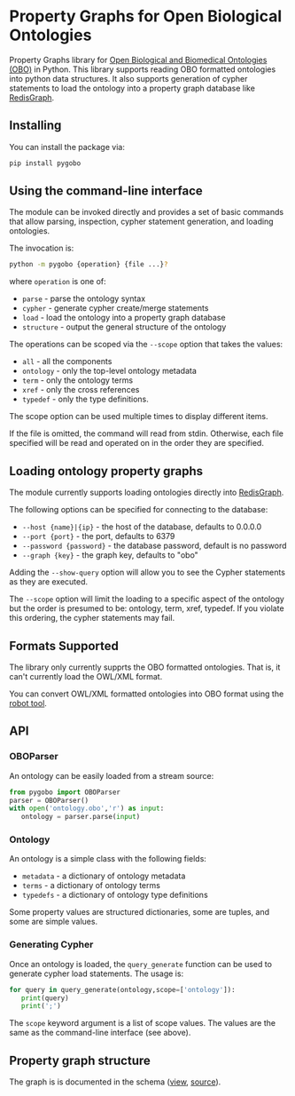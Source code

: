 # Property Graphs for Open Biological Ontologies
Property Graphs library for [Open Biological and Biomedical Ontologies (OBO)](http://obofoundry.org) in
Python. This library supports reading OBO formatted ontologies into python
data structures. It also supports generation of cypher statements to load
the ontology into a property graph database like [RedisGraph](https://github.com/RedisGraph/RedisGraph).

## Installing

You can install the package via:

```sh
pip install pygobo
```

## Using the command-line interface

The module can be invoked directly and provides a set of basic commands that
allow parsing, inspection, cypher statement generation, and loading ontologies.

The invocation is:

```sh
python -m pygobo {operation} {file ...}?
```

where `operation` is one of:

   * `parse` - parse the ontology syntax
   * `cypher` - generate cypher create/merge statements
   * `load` - load the ontology into a property graph database
   * `structure` - output the general structure of the ontology

The operations can be scoped via the `--scope` option that takes the values:

   * `all` - all the components
   * `ontology` - only the top-level ontology metadata
   * `term` - only the ontology terms
   * `xref` - only the cross references
   * `typedef` - only the type definitions.

The scope option can be used multiple times to display different items.

If the file is omitted, the command will read from stdin. Otherwise, each
file specified will be read and operated on in the order they are specified.

## Loading ontology property graphs

The module currently supports loading ontologies directly into [RedisGraph](https://github.com/RedisGraph/RedisGraph).

The following options can be specified for connecting to the database:

 * `--host {name}|{ip}` - the host of the database, defaults to 0.0.0.0
 * `--port {port}` - the port, defaults to 6379
 * `--password {password}` - the database password, default is no password
 * `--graph {key}` - the graph key, defaults to "obo"

Adding the `--show-query` option will allow you to see the Cypher statements as
they are executed.

The `--scope` option will limit the loading to a specific aspect of the
ontology but the order is presumed to be: ontology, term, xref, typedef. If you
violate this ordering, the cypher statements may fail.

## Formats Supported

The library only currently supprts the OBO formatted ontologies. That is, it can't currently load the OWL/XML format.

You can convert OWL/XML formatted ontologies into OBO format using the [robot tool](robot/README.md).

## API

### OBOParser

An ontology can be easily loaded from a stream source:

```python
from pygobo import OBOParser
parser = OBOParser()
with open('ontology.obo','r') as input:
   ontology = parser.parse(input)
```

### Ontology

An ontology is a simple class with the following fields:

 * `metadata` - a dictionary of ontology metadata
 * `terms` - a dictionary of ontology terms
 * `typedefs` - a dictionary of ontology type definitions

Some property values are structured dictionaries, some are tuples, and some
are simple values.

### Generating Cypher

Once an ontology is loaded, the `query_generate` function can be used
to generate cypher load statements. The usage is:

```python
for query in query_generate(ontology,scope=['ontology']):
   print(query)
   print(';')
```

The `scope` keyword argument is a list of scope values. The values are the
same as the command-line interface (see above).


## Property graph structure

The graph is is documented in the schema ([view](schema.md), [source](schema.pgs)).
